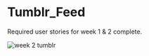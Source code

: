 # Tumblr_Feed

Required user stories for week 1 & 2 complete.

![week 2 tumblr](https://user-images.githubusercontent.com/21361861/33227121-4cbaacea-d16a-11e7-993c-efd0b350e42c.gif)
